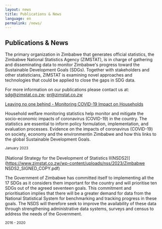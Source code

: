 ```yaml
---
layout: news
title: Publications & News
language: en
permalink: /news/
---
```


## Publications & News
The primary organization in Zimbabwe that generates official statistics, the Zimbabwe National Statistics Agency (ZIMSTAT), is in charge of gathering and disseminating data to monitor Zimbabwe's progress toward the Sustainable Development Goals (SDGs). Together with stakeholders and other statisticians, ZIMSTAT is examining novel approaches and technologies that could be applied to close the gaps in SDG data.

For more information on our publications please contact us at: sdg@zimstat.co.zw; pr@zimstat.co.zw

[Leaving no one behind - Monitoring COVID-19 Impact on Households](https://zimbabwe.opendataforafrica.org/wadppcg/monitoring-covid-19-impact-on-households)
 
Household welfare monitoring statistics help monitor and mitigate the socio-economic impacts of coronavirus (COVID-19) in the country. The statistics are essential to inform policy formulation, implementation, and evaluation processes. Evidence on the impacts of coronavirus (COVID-19) on society, economy and the environmentin Zimbabwe and how this links to the global Sustainable Development Goals.
 
<small> January 2023</small>
<br>
<br>
[National Strategy for the Development of Statistics II(NSDS2)](https://www.zimstat.co.zw/wp-content/uploads/nss/2023/Zimbabwe NSDS2_SIGNED_COPY.pdf)

The Government of Zimbabwe has committed itself to implementing all the 17 SDGs as it considers them important for the country and will prioritise ten SDGs out of the agreed seventeen goals. This commitment and prioritisation implies that there will be a greater demand for data from the National Statistical System for benchmarking and tracking progress in these goals. The NSDS will therefore seek to improve the availability of these data through strengthening administrative data systems, surveys and census to address the needs of the Government.
 
<small>2016 - 2020</small>
 
